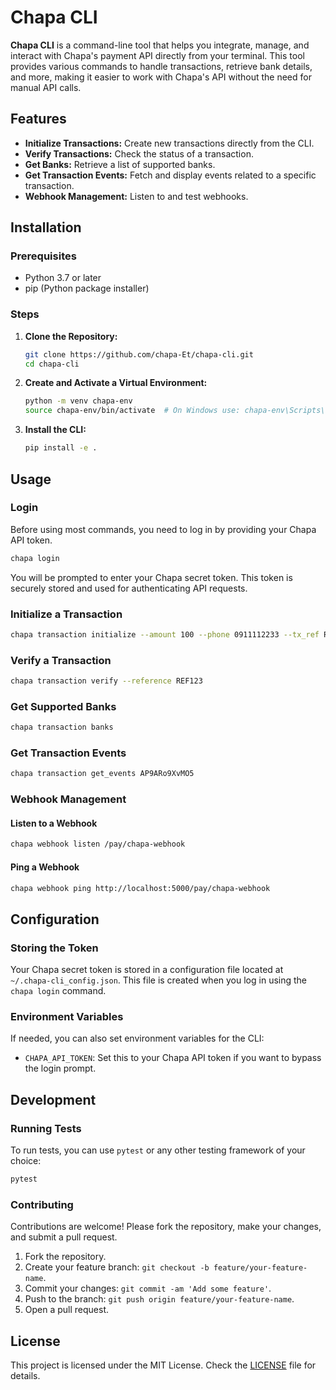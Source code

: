 
# Chapa CLI

**Chapa CLI** is a command-line tool that helps you integrate, manage, and interact with Chapa's payment API directly from your terminal. This tool provides various commands to handle transactions, retrieve bank details, and more, making it easier to work with Chapa's API without the need for manual API calls.

## Features

- **Initialize Transactions:** Create new transactions directly from the CLI.
- **Verify Transactions:** Check the status of a transaction.
- **Get Banks:** Retrieve a list of supported banks.
- **Get Transaction Events:** Fetch and display events related to a specific transaction.
- **Webhook Management:** Listen to and test webhooks.

## Installation

### Prerequisites

- Python 3.7 or later
- pip (Python package installer)

### Steps

1. **Clone the Repository:**
   ```bash
   git clone https://github.com/chapa-Et/chapa-cli.git
   cd chapa-cli
   ```

2. **Create and Activate a Virtual Environment:**
   ```bash
   python -m venv chapa-env
   source chapa-env/bin/activate  # On Windows use: chapa-env\Scripts\activate
   ```

3. **Install the CLI:**
   ```bash
   pip install -e .
   ```

## Usage

### Login

Before using most commands, you need to log in by providing your Chapa API token.

```bash
chapa login
```

You will be prompted to enter your Chapa secret token. This token is securely stored and used for authenticating API requests.

### Initialize a Transaction

```bash
chapa transaction initialize --amount 100 --phone 0911112233 --tx_ref REF123 --callback_url https://souq.com/callback
```

### Verify a Transaction

```bash
chapa transaction verify --reference REF123
```

### Get Supported Banks

```bash
chapa transaction banks
```

### Get Transaction Events

```bash
chapa transaction get_events AP9ARo9XvMO5
```

### Webhook Management

#### Listen to a Webhook

```bash
chapa webhook listen /pay/chapa-webhook
```

#### Ping a Webhook

```bash
chapa webhook ping http://localhost:5000/pay/chapa-webhook
```

## Configuration

### Storing the Token

Your Chapa secret token is stored in a configuration file located at `~/.chapa-cli_config.json`. This file is created when you log in using the `chapa login` command.

### Environment Variables

If needed, you can also set environment variables for the CLI:

- `CHAPA_API_TOKEN`: Set this to your Chapa API token if you want to bypass the login prompt.

## Development

### Running Tests

To run tests, you can use `pytest` or any other testing framework of your choice:

```bash
pytest
```

### Contributing

Contributions are welcome! Please fork the repository, make your changes, and submit a pull request.

1. Fork the repository.
2. Create your feature branch: `git checkout -b feature/your-feature-name`.
3. Commit your changes: `git commit -am 'Add some feature'`.
4. Push to the branch: `git push origin feature/your-feature-name`.
5. Open a pull request.

## License

This project is licensed under the MIT License. Check the [LICENSE](./LICENSE) file for details.
